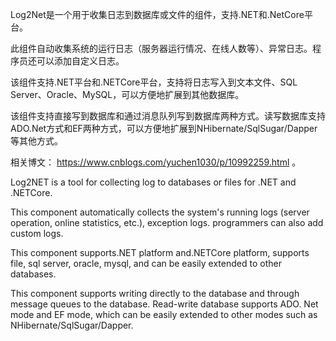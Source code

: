 Log2Net是一个用于收集日志到数据库或文件的组件，支持.NET和.NetCore平台。

此组件自动收集系统的运行日志（服务器运行情况、在线人数等）、异常日志。程序员还可以添加自定义日志。

该组件支持.NET平台和.NETCore平台，支持将日志写入到文本文件、SQL Server、Oracle、MySQL，可以方便地扩展到其他数据库。

该组件支持直接写到数据库和通过消息队列写到数据库两种方式。读写数据库支持ADO.Net方式和EF两种方式，可以方便地扩展到NHibernate/SqlSugar/Dapper等其他方式。

相关博文： https://www.cnblogs.com/yuchen1030/p/10992259.html 。

Log2NET is a tool for collecting log to databases or files for .NET and .NETCore.

This component automatically collects the system's running logs (server operation, online statistics, etc.), exception logs. programmers can also add custom logs.

This component supports.NET platform and.NETCore platform, supports file, sql server, oracle, mysql, and can be easily extended to other databases.

This component supports writing directly to the database and through message queues to the database. Read-write database supports ADO. Net mode and EF mode, which can be easily extended to other modes such as NHibernate/SqlSugar/Dapper.
